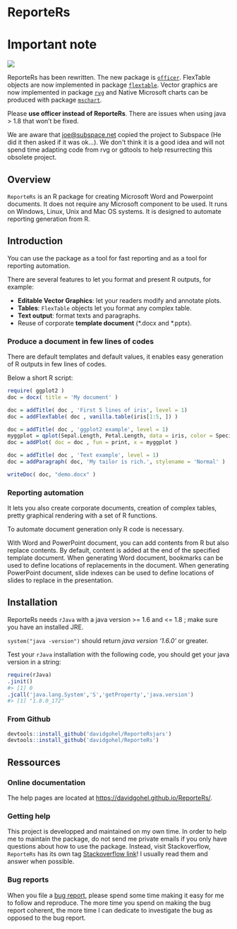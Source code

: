 ReporteRs
================

# Important note

![](https://upload.wikimedia.org/wikipedia/commons/6/66/Danger_radiation.svg)

ReporteRs has been rewritten. The new package is
[`officer`](https://cran.r-project.org/package=officer). FlexTable
objects are now implemented in package
[`flextable`](https://CRAN.R-project.org/package=flextable). Vector
graphics are now implemented in package
[`rvg`](https://CRAN.R-project.org/package=rvg) and Native Microsoft
charts can be produced with package
[`mschart`](https://github.com/ardata-fr/mschart).

Please **use officer instead of ReporteRs**. There are issues when using
java \> 1.8 that won’t be fixed.

We are aware that joe@subspace.net copied the project to Subspace (He did it then asked if it was ok...). We don't think it is a good idea and will not spend time adapting code from rvg or gdtools to help resurrecting this obsolete project.

## Overview

`ReporteRs` is an R package for creating Microsoft Word and Powerpoint
documents. It does not require any Microsoft component to be used. It
runs on Windows, Linux, Unix and Mac OS systems. It is designed to
automate reporting generation from R.

## Introduction

You can use the package as a tool for fast reporting and as a tool for
reporting automation.

There are several features to let you format and present R outputs, for
example:

  - **Editable Vector Graphics**: let your readers modify and annotate
    plots.
  - **Tables**: `FlexTable` objects let you format any complex table.
  - **Text output**: format texts and paragraphs.
  - Reuse of corporate **template document** (*.docx and *.pptx).

### Produce a document in few lines of codes

There are default templates and default values, it enables easy
generation of R outputs in few lines of codes.

Below a short R script:

``` r
require( ggplot2 )
doc = docx( title = 'My document' )

doc = addTitle( doc , 'First 5 lines of iris', level = 1)
doc = addFlexTable( doc , vanilla.table(iris[1:5, ]) )

doc = addTitle( doc , 'ggplot2 example', level = 1)
myggplot = qplot(Sepal.Length, Petal.Length, data = iris, color = Species, size = Petal.Width )
doc = addPlot( doc = doc , fun = print, x = myggplot )

doc = addTitle( doc , 'Text example', level = 1)
doc = addParagraph( doc, 'My tailor is rich.', stylename = 'Normal' )

writeDoc( doc, "demo.docx" )
```

### Reporting automation

It lets you also create corporate documents, creation of complex tables,
pretty graphical rendering with a set of R functions.

To automate document generation only R code is necessary.

With Word and PowerPoint document, you can add contents from R but also
replace contents. By default, content is added at the end of the
specified template document. When generating Word document, bookmarks
can be used to define locations of replacements in the document. When
generating PowerPoint document, slide indexes can be used to define
locations of slides to replace in the presentation.

## Installation

ReporteRs needs `rJava` with a java version \>= 1.6 and \<= 1.8 ; make
sure you have an installed JRE.

`system("java -version")` should return *java version ‘1.6.0’* or
greater.

Test your `rJava` installation with the following code, you should get
your java version in a string:

``` r
require(rJava)
.jinit()
#> [1] 0
.jcall('java.lang.System','S','getProperty','java.version')
#> [1] "1.8.0_172"
```

### From Github

``` r
devtools::install_github('davidgohel/ReporteRsjars')
devtools::install_github('davidgohel/ReporteRs')
```

## Ressources

### Online documentation

The help pages are located at <https://davidgohel.github.io/ReporteRs/>.

### Getting help

This project is developped and maintained on my own time. In order to
help me to maintain the package, do not send me private emails if you
only have questions about how to use the package. Instead, visit
Stackoverflow, `ReporteRs` has its own tag [Stackoverflow
link](https://stackoverflow.com/questions/tagged/reporters)\! I usually
read them and answer when possible.

### Bug reports

When you file a [bug
report](https://github.com/davidgohel/ReporteRs/issues), please spend
some time making it easy for me to follow and reproduce. The more time
you spend on making the bug report coherent, the more time I can
dedicate to investigate the bug as opposed to the bug report.
